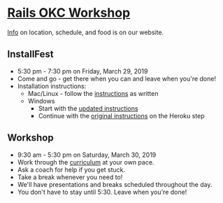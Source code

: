 # [Rails OKC Workshop](https://rails-okc.herokuapp.com)

[Info](https://rails-okc.herokuapp.com/info) on location, schedule, and food is on our website.

## InstallFest
* 5:30 pm - 7:30 pm on Friday, March 29, 2019
* Come and go - get there when you can and leave when you're done!
* Installation instructions:
  * Mac/Linux - follow the [instructions](http://docs.railsbridge.org/installfest) as written
  * Windows
    * Start with the [updated instructions](https://github.com/techlahoma/talks/blob/master/railsbridge/installfest-windows.md)
    * Continue with the [original instructions](http://docs.railsbridge.org/installfest/create_a_heroku_account) on the Heroku step

## Workshop
* 9:30 am - 5:30 pm on Saturday, March 30, 2019
* Work through the [curriculum](http://docs.railsbridge.org/intro-to-rails/) at your own pace.
* Ask a coach for help if you get stuck.
* Take a break whenever you need to!
* We'll have presentations and breaks scheduled throughout the day.
* You don't have to stay until 5:30. Leave when you're done!
